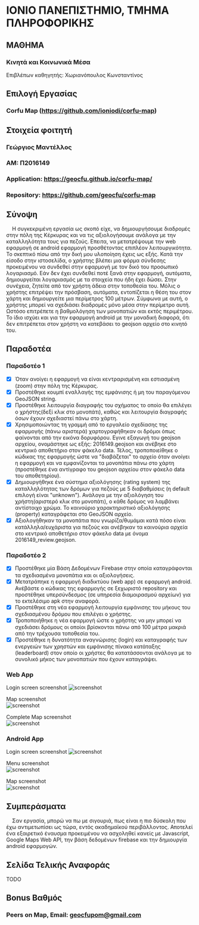 # ΙΟΝΙΟ ΠΑΝΕΠΙΣΤΗΜΙΟ, ΤΜΗΜΑ ΠΛΗΡΟΦΟΡΙΚΗΣ 

## ΜΑΘΗΜΑ
### Κινητά και Κοινωνικά Μέσα  
Επιβλέπων καθηγητής: Χωριανόπουλος Κωνσταντίνος  

## Επιλογή Εργασίας   
### Corfu Map (https://github.com/ioniodi/corfu-map)
## Στοιχεία φοιτητή  
### Γεώργιος Μαντέλλος  
### ΑΜ: Π2016149  
### Application: https://geocfu.github.io/corfu-map/  
### Repository: https://github.com/geocfu/corfu-map  

## Σύνοψη  
&nbsp;&nbsp;&nbsp;&nbsp;Η συγκεκριμένη εργασία ως σκοπό είχε, να δημιουργήσουμε διαδρομές στην πόλη της Κέρκυρας και να τις αξιολογήσουμε ανάλογα με την καταλληλότητα τους για πεζούς. Επειτα, να μετατρέψουμε την web εφαρμογή σε android εφαρμογή προσθέτοντας επιπλέον λειτουργικότητα. Το σκεπτικό πίσω από την δική μου υλοποίηση έχεις ως εξής. Κατά την είσοδο στην ιστοσελίδα, ο χρήστης βλέπει μια φόρμα σύνδεσης προκειμένου να συνδεθεί στην εφαρμογή με τον δικό του προσωπικό λογαριασμό. Εάν δεν έχει συνδεθεί ποτέ ξανά στην εφαρμογή, αυτόματα, δημιουργείται λογαριασμός με τα στοιχεία που ήδη έχει δώσει. Στην συνέχεια, ζητείτε από τον χρήστη άδεια στην τοποθεσία του. Μόλις ο χρήστης επιτρέψει την πρόσβαση, αυτόματα, εντοπίζεται η θέση του στον χάρτη και δημιουργείτε μια περίμετρος 100 μέτρων. Σύμφωνα με αυτή, ο χρήστης μπορεί να σχεδιάσει διαδρομές μόνο μέσα στην περίμετρο αυτή. Ωστόσο επιτρέπετε η βαθμολόγηση των μονοπατιών και εκτός περιμέτρου. Το ίδιο ισχύει και για την εφαρμογή android με την μοναδική διαφορά, ότι δεν επιτρέπεται στον χρήστη να κατεβάσει το geojson αρχείο στο κινητό του.  
## Παραδοτέα
### Παραδοτέο 1  
- [x] Όταν ανοίγει η εφαρμογή να είναι κεντραρισμένη και εστιασμένη (zoom) στην πόλη της Κέρκυρας.  
- [x]  Προστέθηκε κουμπί εναλλαγής της εμφάνισης ή μη του παραγόμενου GeoJSON string.  
- [x]  Προστέθηκε λειτουργία διαγραφής του σχήματος το οποίο θα επιλέγει ο χρήστης(δεξί κλικ στο μονοπάτι), καθώς και λειτουργία διαγραφής όσων έχουν σχεδιαστεί πάνω στο χάρτη.   
- [x]  Χρησιμοποιώντας τη γραμμή από το εργαλείο σχεδίασης της εφαρμογής (πάνω αριστερά) χαρτογραφήθηκαν οι δρόμοι όπως φαίνονται από την εικόνα δορυφόρου. Εγινε εξαγωγή του geojson αρχείου, ονομάστηκε ως εξής: 2016149.geojson και ανέβηκε στο κεντρικό αποθετήριο στον φάκελο data. Τέλος, τροποποιείθηκε ο κώδικας της εφαρμογής ώστε να "διαβάζεται" το αρχείο όταν ανοίγει η εφαρμογή και να εμφανίζονται τα μονοπάτια πάνω στο χάρτη (προστέθηκε ένα αντίγραφο του geojson αρχείου στον φάκελο data του αποθετηρίου).  
- [x]  Δημιουργήθηκε ένα σύστημα αξιολόγησης (rating system) της καταλληλότητας των δρόμων για πεζούς με 5 διαβαθμίσεις (η default επιλογή είναι "unknown"). Ανάλογα με την αξιολόγηση του χρήστη(αριστερό κλικ στο μονοπάτι), ο κάθε δρόμος να λαμβάνει αντίστοιχο χρώμα. Το καινούριο χαρακτηριστικό αξιολόγησης (property) καταγράφεται στο GeoJSON αρχείο.  
- [x]  Αξιολογήθηκαν τα μονοπάτια που γνωρίζα/θυμάμαι κατά πόσο είναι κατάλληλα/ευχάριστα για πεζούς και ανέβηκαν τα καινούρια αρχεία στο κεντρικό αποθετήριο στον φάκελο data με όνομα 2016149_review.geojson.  

### Παραδοτέο 2  
- [x] Προστέθηκε μία Βάση Δεδομένων Firebase στην οποία καταγράφονται τα σχεδιασμένα μονοπάτια και οι αξιολογήσεις.
- [x] Μετατράπηκε η εφαρμογή διαδικτύου (web app) σε εφαρμογή android. Ανέβάστε ο κώδικας της εφαρμογής σε ξεχωριστό repository και προστέθηκε υπερσύνδεσμος (σε υπηρεσία διαμοιρασμού αρχείων) για το εκτελέσιμο apk στην αναφορά.
- [x] Προστέθηκε στη νέα εφαρμογή λειτουργία εμφάνισης του μήκους του σχεδιασμένου δρόμου που επιλέγει ο χρήστης.
- [x] Τροποποιήθηκε η νέα εφαρμογή ώστε ο χρήστης να μην μπορεί να σχεδιάσει δρόμους οι οποίοι βρίσκονται πάνω από 100 μέτρα μακριά από την τρέχουσα τοποθεσία του.
- [x] Προστέθηκε η δυνατότητα αναγνώρισης (login) και καταγραφής των ενεργειών των χρηστών και εμφάνισης πίνακα κατάταξης (leaderboard) στον οποίο οι χρήστες θα κατατάσσονται ανάλογα με το συνολικό μήκος των μονοπατιών που έχουν καταγράψει.  

### Web App
Login screen screenshot
![screenshot](https://github.com/geocfu/cscw/blob/2016149/projects/2016149/corfu_map_login_screenshot.png)  

Map screenshot  
![screenshot](https://github.com/geocfu/cscw/blob/2016149/projects/2016149/corfu_map_map.png)  

Complete Map screenshot  
![screenshot](https://github.com/geocfu/cscw/blob/2016149/projects/2016149/corfu_map_map_menu_geojsonoutput.png)  

### Android App
Login screen screenshot
![screenshot](https://github.com/geocfu/cscw/blob/2016149/projects/2016149/Screenshot_2018-05-07-22-10-40.png)  

Menu screenshot  
![screenshot](https://github.com/geocfu/cscw/blob/2016149/projects/2016149/Screenshot_2018-05-07-22-11-35.png)  

Map screenshot  
![screenshot](https://github.com/geocfu/cscw/blob/2016149/projects/2016149/Screenshot_2018-05-07-22-11-47.png)  

## Συμπεράσματα  
&nbsp;&nbsp;&nbsp;&nbsp;Σαν εργασία, μπορώ να πω με σιγουριά, πως είναι η πιο δύσκολη που έχω αντιμετωπίσει ως τώρα, εντός ακαδημαϊκού περιβάλλοντος. Αποτελεί ένα εξαιρετικό έναυσμα προκειμένου να ασχοληθεί κανείς με Javascript, Google Maps Web API, την βάση δεδομένων firebase και την δημιουργία android εφαρμογών.

## Σελίδα Τελικής Αναφοράς  
TODO

## Bonus Βαθμός  
### Peers on Map, Email: geocfupom@gmail.com
